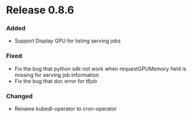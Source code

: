 # Release 0.8.6

### Added

- Support Display GPU for listing serving jobs

### Fixed

- Fix the bug that python sdk not work when requestGPUMemory field is missing for serving job information 
- Fix the bug that doc error for tfjob

### Changed

- Rename kubedl-operator to cron-operator